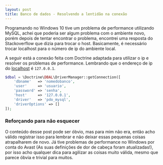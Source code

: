 ```yaml
---
layout: post
title: Banco de dados - Resolvendo a lentidão na conexão
---
```


Programando no Windows 10 tive um problema de performance utilizando MySQL, achei que poderia ser algum problema com o ambiente novo, porém depois de tentar encontrar o problema, encontrei uma resposta do Stackoverflow que dizia para trocar o host. Basicamente, é necessário trocar localhost para o número de ip do ambiente local.

A seguir está a conexão feita com Doctrine adaptada para utilizar o ip e resolver os problemas de performance. Lembrando que o endereço de ip do [localhost](https://pt.wikipedia.org/wiki/Localhost) é `127.0.0.1`.

```php
$dbal = \Doctrine\DBAL\DriverManager::getConnection([
    'dbname'   => 'nomedobanco',
    'user'     => 'usuario',
    'password' => 'senha',
    'host'     => '127.0.0.1',
    'driver'   => 'pdo_mysql',
    'driverOptions' => []
]);
```

### Reforçando para não esquecer

O conteúdo desse post pode ser óbvio, mas para mim não era, então acho válido registrar isso para lembrar e não deixar essas pequenas coisas atrapalharem de novo. Já tive problemas de performance no Windows por conta do Avast (As suas definições de dor de cabeça foram atualizadas!), por isso acho qualquer dica para agilizar as coisas muito válida, mesmo que parece óbvia e trivial para muitos.